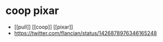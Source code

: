 # coop pixar

- [[pull]] [[coop]] [[pixar]]
- https://twitter.com/flancian/status/1426878976346165248

